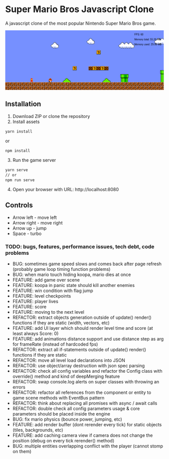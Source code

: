 # Super Mario Bros Javascript Clone
A javascript clone of the most popular Nintendo Super Mario Bros game.

![Screenshot](resources/screenshots/Screenshot_from_2019-08-26_21-58-03.png)

## Installation
1. Download ZIP or clone the repository
2. Install assets
```
yarn install
```
or
```
npm install
```
3. Run the game server
```
yarn serve
// or
npm run serve
```
4. Open your browser with URL: http://localhost:8080

## Controls
- Arrow left - move left
- Arrow right - move right
- Arrow up - jump
- Space - turbo

### TODO: bugs, features, performance issues, tech debt, code problems
- BUG: sometimes game speed slows and comes back after page refresh (probably game loop timing function problems)
- BUG: when mario touch hiding koopa, mario dies at once
- FEATURE: add game over scene
- FEATURE: koopa in panic state should kill another enemies
- FEATURE: win condition with flag jump
- FEATURE: level checkpoints
- FEATURE: player lives
- FEATURE: score
- FEATURE: moving to the next level 
- REFACTOR: extract objects generation outside of update() render() functions if they are static (width, vectors, etc)
- FEATURE: add UI layer which should render level time and score (at least always Score: 0)
- FEATURE: add animations distance support and use distance step as arg for frameRate (instead of hardcoded fps)
- REFACTOR: extract all if-statements outside of update() render() functions if they are static
- REFACTOR: move all level load declarations into JSON
- REFACTOR: use object/array destruction with json spec parsing
- REFACTOR: check all config variables and refactor the Config class with override() method and kind of deepMerging feature
- REFACTOR: swap console.log alerts on super classes with throwing an errors
- REFACTOR: refactor all references from the component or entity to game scene methods with EventBus pattern 
- REFACTOR: think about replacing all promises with async / await calls
- REFACTOR: double check all config parameters usage & core parameters should be placed inside the engine
- BUG: fix mario physics (bounce power, jumping, etc)
- FEATURE: add render buffer (dont rerender every tick) for static objects (tiles, backgrounds, etc)
- FEATURE: add caching camera view if camera does not change the position (debug on every tick rerender() method)
- BUG: multiple entities overlapping conflict with the player (cannot stomp on them)
